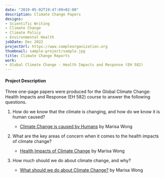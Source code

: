 ```yaml
---
date: "2019-05-02T19:47:09+02:00"
description: Climate Change Papers
designs:
- Scientific Writing
- Climate Change
- Climate Policy
- Environmental Health
jobDate: Dec 2022
projectUrl: https://www.sampleorganization.org
thumbnail: sample-project/sample.jpg
title: Climate Change Reports
work:
- Global Climate Change - Health Impacts and Response (EH 582)
---
```


#### Project Description
Three one-page papers were produced for the Global Climate Change: Health Impacts and Response (EH 582) course to answer the following questions.
1. How do we know that the climate is changing, and how do we know it is human caused?
    - [Climate Change is caused by Humans](https://github.com/marisadyw/MarisaWong-Portfolio/blob/main/Project%20Documents/Final%20Paper_Climate-Human-Caused_Marisa%20Wong.pdf) by Marisa Wong

2. What are the key areas of concern when it comes to the health impacts of climate change?
    - [Health Impacts of Climate Change](https://github.com/marisadyw/MarisaWong-Portfolio/blob/main/Project%20Documents/Final%20Paper_Health%20Impacts%20and%20Climate%20Change_Marisa%20Wong.pdf) by Marisa Wong

3. How much should we do about climate change, and why?
    - [What should we do about Climate Change?](https://github.com/marisadyw/MarisaWong-Portfolio/blob/main/Project%20Documents/How%20Much%20to%20do_Climate_Final%20Paper_Marisa%20Wong.pdf) by Marisa Wong